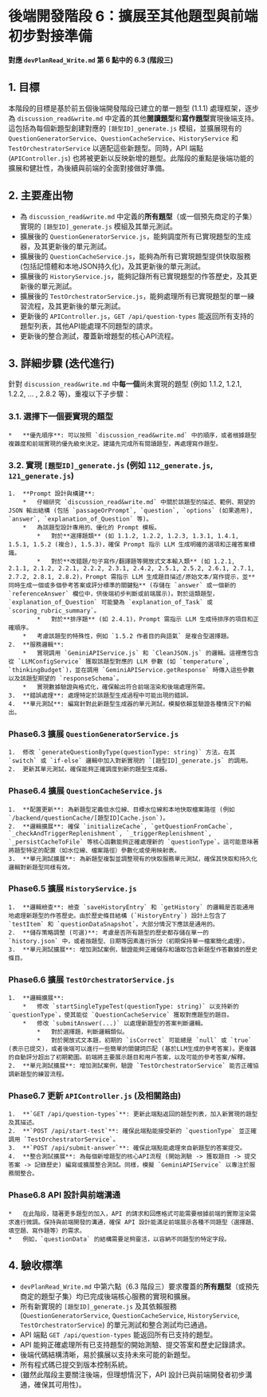 # 後端開發階段 6：擴展至其他題型與前端初步對接準備

**對應 `devPlanRead_Write.md` 第 6 點中的 6.3 (階段三)**

## 1. 目標

本階段的目標是基於前五個後端開發階段已建立的單一題型 (1.1.1) 處理框架，逐步為 `discussion_read&write.md` 中定義的其他**閱讀題型**和**寫作題型**實現後端支持。這包括為每個新題型創建對應的 `[題型ID]_generate.js` 模組，並擴展現有的 `QuestionGeneratorService`、`QuestionCacheService`、`HistoryService` 和 `TestOrchestratorService` 以適配這些新題型。同時，API 端點 (`APIController.js`) 也將被更新以反映新增的題型。此階段的重點是後端功能的擴展和健壯性，為後續與前端的全面對接做好準備。

## 2. 主要產出物

*   為 `discussion_read&write.md` 中定義的**所有題型**（或一個預先商定的子集）實現的 `[題型ID]_generate.js` 模組及其單元測試。
*   擴展後的 `QuestionGeneratorService.js`，能夠調度所有已實現題型的生成器，及其更新後的單元測試。
*   擴展後的 `QuestionCacheService.js`，能夠為所有已實現題型提供快取服務 (包括記憶體和本地JSON持久化)，及其更新後的單元測試。
*   擴展後的 `HistoryService.js`，能夠記錄所有已實現題型的作答歷史，及其更新後的單元測試。
*   擴展後的 `TestOrchestratorService.js`，能夠處理所有已實現題型的單一練習流程，及其更新後的單元測試。
*   更新後的 `APIController.js`，`GET /api/question-types` 能返回所有支持的題型列表，其他API能處理不同題型的請求。
*   更新後的整合測試，覆蓋新增題型的核心API流程。

## 3. 詳細步驟 (迭代進行)

針對 `discussion_read&write.md` 中**每一個**尚未實現的題型 (例如 1.1.2, 1.2.1, 1.2.2, ... , 2.8.2 等)，重複以下子步驟：

### 3.1. 選擇下一個要實現的題型
    *   **優先順序**: 可以按照 `discussion_read&write.md` 中的順序，或者根據題型複雜度和前端實現的優先級來決定。建議先完成所有閱讀題型，再處理寫作題型。

### 3.2. 實現 `[題型ID]_generate.js` (例如 `112_generate.js`, `121_generate.js`)
    1.  **Prompt 設計與構建**:
        *   仔細研究 `discussion_read&write.md` 中關於該題型的描述、範例、期望的 JSON 輸出結構 (包括 `passageOrPrompt`, `question`, `options` (如果適用), `answer`, `explanation_of_Question` 等)。
        *   為該題型設計專用的、優化的 Prompt 模板。
            *   對於**選擇題類** (如 1.1.2, 1.2.2, 1.2.3, 1.3.1, 1.4.1, 1.5.1, 1.5.2 (複合), 1.5.3)，確保 Prompt 指示 LLM 生成明確的選項和正確答案標識。
            *   對於**改錯題/句子寫作/翻譯題等開放式文本輸入類** (如 1.2.1, 2.1.1, 2.1.2, 2.2.1, 2.2.2, 2.3.1, 2.4.2, 2.5.1, 2.5.2, 2.6.1, 2.7.1, 2.7.2, 2.8.1, 2.8.2)，Prompt 需指示 LLM 生成題目描述/原始文本/寫作提示，並**同時生成一個或多個參考答案或評分標準的關鍵點** (存儲在 `answer` 或一個新的 `referenceAnswer` 欄位中，供後端初步判斷或前端展示)。對於這類題型，`explanation_of_Question` 可能變為 `explanation_of_Task` 或 `scoring_rubric_summary`。
            *   對於**排序題** (如 2.4.1)，Prompt 需指示 LLM 生成待排序的項目和正確順序。
        *   考慮該題型的特殊性，例如 `1.5.2 作者目的與語氣` 是複合型選擇題。
    2.  **服務邏輯**:
        *   實現調用 `GeminiAPIService.js` 和 `CleanJSON.js` 的邏輯。這裡應包含從 `LLMConfigService` 獲取該題型對應的 LLM 參數 (如 `temperature`, `thinkingBudget`)，並在調用 `GeminiAPIService.getResponse` 時傳入這些參數以及該題型期望的 `responseSchema`。
        *   實現數據驗證與格式化，確保輸出符合前端渲染和後端處理所需。
    3.  **錯誤處理**: 處理特定於該題型生成過程中可能出現的錯誤。
    4.  **單元測試**: 編寫針對此新題型生成器的單元測試，模擬依賴並驗證各種情況下的輸出。

### Phase6.3 擴展 `QuestionGeneratorService.js`
    1.  修改 `generateQuestionByType(questionType: string)` 方法，在其 `switch` 或 `if-else` 邏輯中加入對新實現的 `[題型ID]_generate.js` 的調用。
    2.  更新其單元測試，確保能夠正確調度到新的題型生成器。

### Phase6.4 擴展 `QuestionCacheService.js`
    1.  **配置更新**: 為新題型定義低水位線、目標水位線和本地快取檔案路徑 (例如 `/backend/questionCache/[題型ID]Cache.json`)。
    2.  **邏輯擴展**: 確保 `initializeCache`, `getQuestionFromCache`, `_checkAndTriggerReplenishment`, `_triggerReplenishment`, `_persistCacheToFile` 等核心函數能夠正確處理新的 `questionType`。這可能意味著將題型特定的配置（如水位線、檔案路徑）參數化或使用映射表。
    3.  **單元測試擴展**: 為新題型複製並調整現有的快取服務單元測試，確保其快取和持久化邏輯對新題型同樣有效。

### Phase6.5 擴展 `HistoryService.js`
    1.  **邏輯檢查**: 檢查 `saveHistoryEntry` 和 `getHistory` 的邏輯是否能通用地處理新題型的作答歷史。由於歷史條目結構 (`HistoryEntry`) 設計上包含了 `testItem` 和 `questionDataSnapshot`，大部分情況下應該是通用的。
    2.  **儲存策略調整 (可選)**: 考慮是否所有題型的歷史都存儲在單一的 `history.json` 中，或者按題型、日期等因素進行拆分（初期保持單一檔案簡化處理）。
    3.  **單元測試擴展**: 增加測試案例，驗證能夠正確儲存和讀取包含新題型作答數據的歷史條目。

### Phase6.6 擴展 `TestOrchestratorService.js`
    1.  **邏輯擴展**:
        *   修改 `startSingleTypeTest(questionType: string)` 以支持新的 `questionType`，使其能從 `QuestionCacheService` 獲取對應題型的題目。
        *   修改 `submitAnswer(...)` 以處理新題型的答案判斷邏輯。
            *   對於選擇題，判斷邏輯類似。
            *   對於開放式文本題，初期的 `isCorrect` 可能總是 `null` 或 `true` (表示已提交)，或者後端可以進行一些簡單的關鍵詞匹配 (基於LLM生成的參考答案)。更複雜的自動評分超出了初期範圍。前端將主要展示題目和用戶答案，以及可能的參考答案/解釋。
    2.  **單元測試擴展**: 增加測試案例，驗證 `TestOrchestratorService` 能否正確協調新題型的練習流程。

### Phase6.7 更新 `APIController.js` (及相關路由)
    1.  **`GET /api/question-types`**: 更新此端點返回的題型列表，加入新實現的題型及其描述。
    2.  **`POST /api/start-test`**: 確保此端點能接受新的 `questionType` 並正確調用 `TestOrchestratorService`。
    3.  **`POST /api/submit-answer`**: 確保此端點能處理來自新題型的答案提交。
    4.  **整合測試擴展**: 為每個新增題型的核心API流程 (開始測驗 -> 獲取題目 -> 提交答案 -> 記錄歷史) 編寫或擴展整合測試。同樣，模擬 `GeminiAPIService` 以專注於服務間整合。

### Phase6.8 API 設計與前端溝通
    *   在此階段，隨著更多題型的加入，API 的請求和回應格式可能需要根據前端的實際渲染需求進行微調。保持與前端開發的溝通，確保 API 設計能滿足前端展示各種不同題型（選擇題、填空題、寫作題等）的需求。
    *   例如，`questionData` 的結構需要足夠靈活，以容納不同題型的特定字段。

## 4. 驗收標準

*   `devPlanRead_Write.md` 中第六點（6.3 階段三）要求覆蓋的**所有題型**（或預先商定的題型子集）均已完成後端核心服務的實現和擴展。
*   所有新實現的 `[題型ID]_generate.js` 及其依賴服務 (`QuestionGeneratorService`, `QuestionCacheService`, `HistoryService`, `TestOrchestratorService`) 的單元測試和整合測試均已通過。
*   API 端點 `GET /api/question-types` 能返回所有已支持的題型。
*   API 能夠正確處理所有已支持題型的開始測驗、提交答案和歷史記錄請求。
*   後端代碼結構清晰，易於擴展以支持未來可能的新題型。
*   所有程式碼已提交到版本控制系統。
*   (雖然此階段主要關注後端，但理想情況下，API 設計已與前端開發者初步溝通，確保其可用性)。 